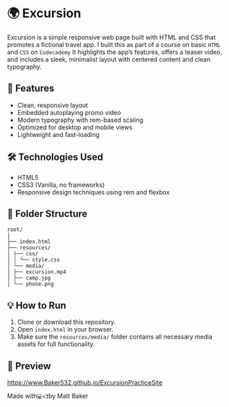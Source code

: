 # 🌍 Excursion

Excursion is a simple responsive web page built with HTML and CSS that promotes a fictional travel app. I built this as part of a course on basic `HTML` and `CSS` on `Codecademy` It highlights the app’s features, offers a teaser video, and includes a sleek, minimalist layout with centered content and clean typography.

## 🚀 Features

- Clean, responsive layout
- Embedded autoplaying promo video
- Modern typography with rem-based scaling
- Optimized for desktop and mobile views
- Lightweight and fast-loading

## 🛠 Technologies Used

- HTML5
- CSS3 (Vanilla, no frameworks)
- Responsive design techniques using rem and flexbox

## 📁 Folder Structure
```
root/
│
├── index.html
├── resources/
│ ├── css/
│ │ └── style.css
│ └── media/
│ ├── excursion.mp4
│ ├── camp.jpg
│ └── phone.png
```

## 💡 How to Run

1. Clone or download this repository.
2. Open `index.html` in your browser.
3. Make sure the `resources/media/` folder contains all necessary media assets for full functionality.

## 📸 Preview

https://www.Baker532.github.io/ExcursionPracticeSite

Made with` 💻<3 `by Matt Baker



